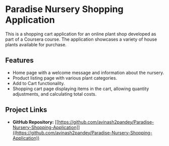 # Paradise Nursery Shopping Application

This is a shopping cart application for an online plant shop developed as part of a Coursera course. The application showcases a variety of house plants available for purchase.

## Features

- Home page with a welcome message and information about the nursery.
- Product listing page with various plant categories.
- Add to Cart functionality.
- Shopping cart page displaying items in the cart, allowing quantity adjustments, and calculating total costs.

## Project Links

- **GitHub Repository:** [[https://github.com/avinash2pandey/Paradise-Nursery-Shopping-Application]]((https://github.com/avinash2pandey/Paradise-Nursery-Shopping-Application))

